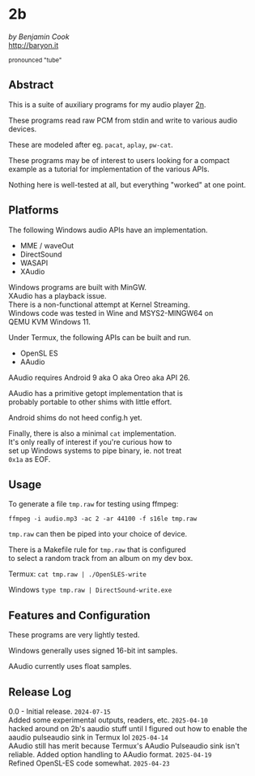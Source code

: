 # 2b

*by Benjamin Cook*\
<http://baryon.it>

<sup>pronounced "tube"</sup>

## Abstract

This is a suite of auxiliary programs for my audio player [2n](https://github.com/Canar/2n).

These programs read raw PCM from stdin and write to various audio devices. 

These are modeled after eg. `pacat`, `aplay`, `pw-cat`.

These programs may be of interest to users looking for a compact\
example as a tutorial for implementation of the various APIs.

Nothing here is well-tested at all, but everything "worked" at one point.

## Platforms

The following Windows audio APIs have an implementation.

- MME / waveOut
- DirectSound
- WASAPI
- XAudio

Windows programs are built with MinGW.\
XAudio has a playback issue.\
There is a non-functional attempt at Kernel Streaming.\
Windows code was tested in Wine and MSYS2-MINGW64 on\
QEMU KVM Windows 11.

Under Termux, the following APIs can be built and run.

- OpenSL ES
- AAudio

AAudio requires Android 9 aka O aka Oreo aka API 26.

AAudio has a primitive getopt implementation that is\
probably portable to other shims with little effort.

Android shims do not heed config.h yet.

Finally, there is also a minimal `cat` implementation.\
It's only really of interest if you're curious how to\
set up Windows systems to pipe binary, ie. not treat\
`0x1a` as EOF.

## Usage

To generate a file `tmp.raw` for testing using ffmpeg:

`ffmpeg -i audio.mp3 -ac 2 -ar 44100 -f s16le tmp.raw`

`tmp.raw` can then be piped into your choice of device.

There is a Makefile rule for `tmp.raw` that is configured\
to select a random track from an album on my dev box.

Termux: `cat tmp.raw | ./OpenSLES-write`

Windows `type tmp.raw | DirectSound-write.exe`

## Features and Configuration

These programs are very lightly tested.

Windows generally uses signed 16-bit int samples.

AAudio currently uses float samples.

## Release Log

0.0 - Initial release. `2024-07-15`\
Added some experimental outputs, readers, etc. `2025-04-10`\
hacked around on 2b's aaudio stuff until I figured out how to enable the aaudio pulseaudio sink in Termux lol `2025-04-14`\
AAudio still has merit because Termux's AAudio Pulseaudio sink isn't reliable. Added option handling to AAudio format. `2025-04-19`\
Refined OpenSL-ES code somewhat. `2025-04-23`
